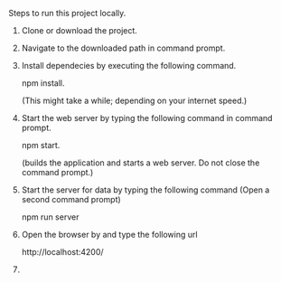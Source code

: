 
Steps to run this project locally.

1) Clone or download the project.

2) Navigate to the downloaded path in command prompt.

3) Install dependecies by executing the following command.

   npm install.

   (This might take a while; depending on your internet speed.)

4) Start the web server by typing the following command in command prompt.

    npm start.

    (builds the application and starts a web server. Do not close the command prompt.)

5) Start the server for data by typing the following command (Open a second command prompt)

    npm run server

6) Open the browser by and type the following url 
    
    http://localhost:4200/




5)
